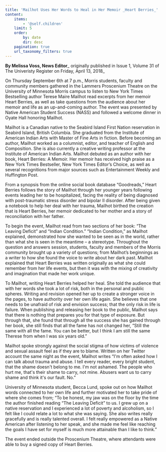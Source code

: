 ```yaml
---
title: 'Mailhot Uses Her Words to Heal in Her Memoir _Heart Berries_'
content:
    items:
        - '@self.children'
    limit: 5
    order:
        by: date
        dir: desc
    pagination: true
    url_taxonomy_filters: true
---
```


**By Melissa Voss, News Editor**_ originally published in Issue 1, Volume 31 of The Univeristy Register on Friday, April 13, 2018_

On Thursday September 6th at 7 p.m., Morris students, faculty and community members gathered in the Lammers Proscenium Theatre on the University of Minnesota Morris campus to listen to New York Times Bestselling author Terese Maire Mailhot read excerpts from her memoir Heart Berries, as well as take questions from the audience about her memoir and life as an up-and-coming author.  The event was presented by Native American Student Success (NASS) and followed a welcome dinner in Oyate Hall honoring Mailhot.
 
Mailhot is a Canadian native to the Seabird Island First Nation reservation in Seabird Island, British Columbia. She graduated from the Institute of American Indian Arts with Master of Fine Arts in fiction.  Before becoming an author, Mailhot worked as a columnist, editor, and teacher of English and Composition. She is also currently a creative writing professor at the Institute of American Indian Arts. Mailhot debuted as an author with her book, Heart Berries: A Memoir. Her memoir has received high praise as a New York Times Bestseller, New York Times Editor’s Choice, as well as several recognitions from major sources such as Entertainment Weekly and Huffington Post.  
 
From a synopsis from the online social book database “Goodreads,” Heart Berries follows the story of Mailhot through her younger years following events leading her to be hospitalized, facing the reality of being diagnosed with post-traumatic stress disorder and bipolar II disorder.  After being given a notebook to help her deal with her trauma, Mailhot birthed the creation that is Heart Berries, her memoir dedicated to her mother and a story of reconciliation with her father.
 
To begin the event, Mailhot read from two sections of her book: “The Leaving Deficit” and “Indian Condition.”  “Indian Condition,” as Mailhot explained, demonstrated how she wanted to be seen as in the world, rather than what she is seen in the meantime – a stereotype.  Throughout the question and answers session, students, faculty and members of the Morris community brought up a variety of questions; from Mailhot’s beginnings as a writer to how she found the voice to write about her dark past. Mailhot explained that Heart Berries was written originally as what she could remember from her life events, but then it was with the mixing of creativity and imagination that made her work unique.
 
To Mailhot, writing Heart Berries helped her heal.  She told the audience that with her words she took a lot of risk, both in the personal and public spheres. Writing and revision opened her up to create a stronger voice in the pages, to have authority over her own life again. She believes that one needs to be unafraid of risk and envision success; that the only risk in life is failure. When publishing and releasing her book to the public, Mailhot says that there is nothing that prepares you for that type of exposure.  But through that, she found that through all the success she has gained through her book, she still finds that all the fame has not changed her, “Still the same with all the fame. You can be better, but I think I am still the same Therese from when I was six years old.”
 
Mailhot spoke strongly against the social stigma of how victims of violence and sexual assault feel as if they are to blame.  Written on her Twitter account the same night as the event, Mailhot writes “I'm often asked how I can talk about trauma and abuse. I tell every reader, every bright student, that the shame doesn't belong to me. I'm not ashamed. The people who hurt me, that's their shame to carry, not mine. Abusers want us to carry shame and think it's our fault. No.”
 
University of Minnesota student, Becca Lund, spoke out on how Mailhot words connected to her own life and further motivated her to take pride of where she comes from; “To be honest, my jaw was on the floor by the time the author finished reading “The Leaving Deficit” to us. I grew up on a native reservation and I experienced a lot of poverty and alcoholism, so I felt like I could relate a lot to what she was saying. She also writes really gracefully and is really talented overall. I felt really empowered as a Native American after listening to her speak, and she made me feel like reaching the goals I have set for myself is much more attainable than I like to think.”
 
The event ended outside the Proscenium Theatre, where attendants were able to buy a signed copy of Heart Berries.
